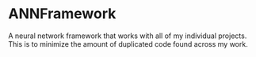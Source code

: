 # ANNFramework

A neural network framework that works with all of my individual projects. 
This is to minimize the amount of duplicated code found across my work. 